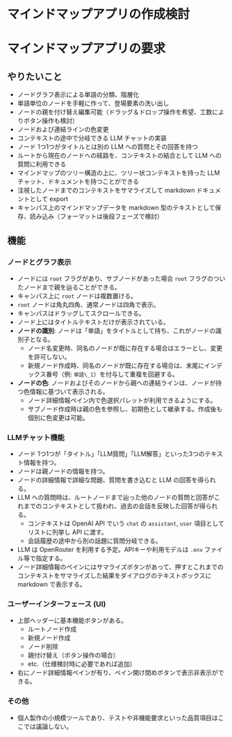 # マインドマップアプリの作成検討   
# マインドマップアプリの要求   
## やりたいこと   
- ノードグラフ表示による単語の分類、階層化   
- 単語単位のノードを手軽に作って、登場要素の洗い出し   
- ノードの親を付け替え編集可能（ドラッグ＆ドロップ操作を希望、工数によりボタン操作も検討）   
- ノードおよび連結ラインの色変更   
- コンテキストの途中で分岐できる LLM チャットの実装   
- ノード 1つ1つがタイトルとは別の LLM への質問とその回答を持つ   
- ルートから現在のノードへの経路を、コンテキストの結合として LLM への質問に利用できる   
- マインドマップのツリー構造の上に、ツリー状コンテキストを持った LLM チャット、ドキュメントを持つことができる   
- 注視したノードまでのコンテキストをサマライズして markdown ドキュメントとして export   
- キャンパス上のマインドマップデータを markdown 型のテキストとして保存、読み込み（フォーマットは後段フェーズで検討）   
   
## 機能   
### ノードとグラフ表示   
- ノードには `root` フラグがあり、サブノードがあった場合 `root` フラグのついたノードまで親を辿ることができる。   
- キャンパス上に `root` ノードは複数置ける。   
- `root` ノードは角丸四角、通常ノードは四角で表示。   
- キャンパスはドラッグしてスクロールできる。   
- ノード上にはタイトルテキストだけが表示されている。   
- **ノードの識別**: ノードは「単語」をタイトルとして持ち、これがノードの識別子となる。   
    - ノード名変更時、同名のノードが既に存在する場合はエラーとし、変更を許可しない。   
    - 新規ノード作成時、同名のノードが既に存在する場合は、末尾にインデックス番号（例: `単語\_1`）を付与して重複を回避する。   
- **ノードの色**: ノードおよびそのノードから親への連結ラインは、ノードが持つ色情報に基づいて表示される。   
    - ノード詳細情報ペイン内で色選択パレットが利用できるようにする。   
    - サブノード作成時は親の色を参照し、初期色として継承する。作成後も個別に色変更は可能。   
   
### LLMチャット機能   
- ノード 1つ1つが「タイトル」「LLM質問」「LLM解答」といった3つのテキスト情報を持つ。   
- ノードは親ノードの情報を持つ。   
- ノードの詳細情報で詳細な問題、質問を書き込むと LLM の回答を得られる。   
- LLM への質問時は、ルートノードまで辿った他のノードの質問と回答がこれまでのコンテキストとして扱われ、過去の会話を反映した回答が得られる。   
    - コンテキストは OpenAI API でいう `chat` の `assistant`, `user` 項目としてリストに列挙し API に渡す。   
    - 会話履歴の途中から別の話題に質問分岐できる。   
- LLM は OpenRouter を利用する予定。APIキーや利用モデルは `.env` ファイル等で指定する。   
- ノード詳細情報のペインにはサマライズボタンがあって、押すとこれまでのコンテキストをサマライズした結果をダイアログのテキストボックスに markdown で表示する。   
   
### ユーザーインターフェース (UI)   
- 上部ヘッダーに基本機能ボタンがある。   
    - ルートノード作成   
    - 新規ノード作成   
    - ノード削除   
    - 親付け替え（ボタン操作の場合）   
    - etc.（仕様検討時に必要であれば追加）   
- 右にノード詳細情報ペインが有り、ペイン開け閉めボタンで表示非表示ができる。   
   
### その他   
- 個人製作の小規模ツールであり、テストや非機能要求といった品質項目はここでは議論しない。   
